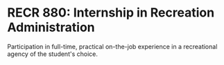 # RECR 880: Internship in Recreation Administration

Participation in full-time, practical on-the-job experience in a recreational agency of the student's choice.